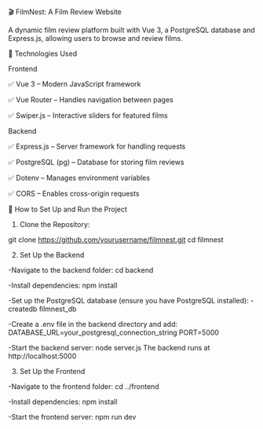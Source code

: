 🎬 FilmNest: A Film Review Website

A dynamic film review platform built with Vue 3, a PostgreSQL database and Express.js, allowing users to browse and review films.

🚀 Technologies Used

Frontend

  ✅ Vue 3 – Modern JavaScript framework
  
  ✅ Vue Router – Handles navigation between pages
  
  ✅ Swiper.js – Interactive sliders for featured films

Backend

  ✅ Express.js – Server framework for handling requests
  
  ✅ PostgreSQL (pg) – Database for storing film reviews
  
  ✅ Dotenv – Manages environment variables
  
  ✅ CORS – Enables cross-origin requests


🔧 How to Set Up and Run the Project

1. Clone the Repository:

git clone https://github.com/yourusername/filmnest.git
cd filmnest

2. Set Up the Backend

-Navigate to the backend folder:
cd backend

-Install dependencies:
npm install

-Set up the PostgreSQL database (ensure you have PostgreSQL installed):
-createdb filmnest_db

-Create a .env file in the backend directory and add:
DATABASE_URL=your_postgresql_connection_string
PORT=5000

-Start the backend server:
node server.js
The backend runs at http://localhost:5000

3. Set Up the Frontend

-Navigate to the frontend folder:
cd ../frontend

-Install dependencies:
npm install

-Start the frontend server:
npm run dev
